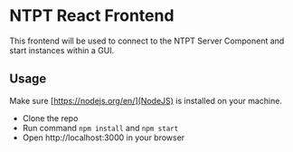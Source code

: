 # NTPT React Frontend

This frontend will be used to connect to the NTPT Server Component and start instances within a GUI.

## Usage
Make sure [https://nodejs.org/en/](NodeJS) is installed on your machine.
* Clone the repo
* Run command `npm install` and `npm start`
* Open http://localhost:3000 in your browser

